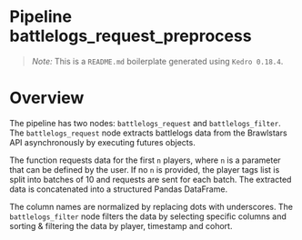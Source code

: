 # Pipeline battlelogs_request_preprocess

> *Note:* This is a `README.md` boilerplate generated using `Kedro 0.18.4`.

# Overview
The pipeline has two nodes: `battlelogs_request` and `battlelogs_filter`. The 
`battlelogs_request` node extracts battlelogs data from the Brawlstars API 
asynchronously by executing futures objects. 

The function requests data for the first `n` players, where `n` is a parameter that 
can be defined by the user. If no `n` is  provided, the player tags list is split 
into batches of 10 and requests are sent for each batch. The extracted data is 
concatenated into a structured Pandas DataFrame.

The column names are normalized by replacing dots with underscores. The 
`battlelogs_filter` node filters the data by selecting specific columns and sorting 
& filtering the data by player, timestamp and cohort.
